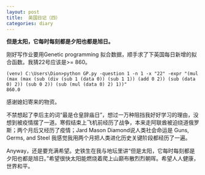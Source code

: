```yaml
---
layout: post
title:  英国日记（四）
categories: diary
---
```






**但是太阳，它每时每刻都是夕阳也都是旭日。**

刚好写作业要用Genetic programming 拟合数据，顺手求了下英国每日新增的拟合函数。我猜22号应该是>= 860。

```shell
(venv) C:\Users\Dion>python GP.py -question 1 -n 1 -x "22" -expr "(mul (max (max (sub (div (sub 1 (data 0)) (sub 1 1)) (add 0 2)) (sub (data 0) 2)) (sub 0 2)) (sub (mul (data 0) 2) 1))"
860.0
```

感谢媳妇寄来的物资。

不禁想起了李后主的词“最是仓皇辞庙日”，想过一万种阻挡我好好学习的理由，没想到被疫情摆了一道。寒假结束上飞机前经历了战争，本来走阿联酋被迫绕道俄罗斯；两个月后又经历了疫情；Jard Mason Diamond说人类社会命运是 Guns, Germs, and Steel 我感觉我用两个月把人类进化历史关键阶段都经历了一遍。

Anyway，还是要充满希望。史铁生在我与地坛里讲“但是太阳，它每时每刻都是夕阳也都是旭日。”希望很快太阳能燃烧着爬上山巅布散烈烈朝晖。希望人人健康，世界和平。


